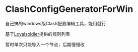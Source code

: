 # ClashConfigGeneratorForWin

自己搞的windows版Clash配置编辑工具，能用就行

基于[Loyalsoldier](https://github.com/Loyalsoldier/clash-rules)提供的规则列表

暂时单次只能导入一个节点，后期慢慢改
